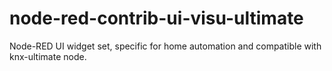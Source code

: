 # node-red-contrib-ui-visu-ultimate
 Node-RED UI widget set, specific for home automation and compatible with knx-ultimate node.
